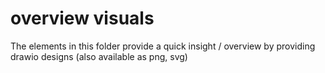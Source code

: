 # overview visuals
The elements in this folder provide a quick insight / overview by providing drawio designs (also available as png, svg) 